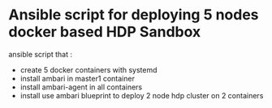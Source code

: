 Ansible script for deploying 5 nodes docker based HDP Sandbox
=============================================================

ansible script that :

 * create 5 docker containers with systemd
 * install ambari in master1 container
 * install ambari-agent in all containers
 * install use ambari blueprint to deploy 2 node hdp cluster on 2 containers

